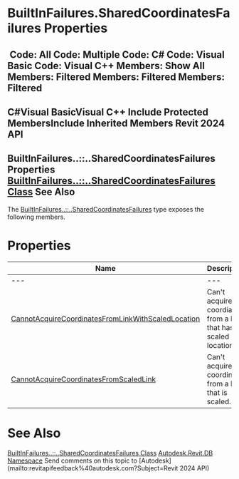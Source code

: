 # BuiltInFailures.SharedCoordinatesFailures Properties

﻿
 Code: All Code: Multiple Code: C# Code: Visual Basic Code: Visual C++  Members: Show All Members: Filtered Members: Filtered Members: Filtered   
---  
C#Visual BasicVisual C++
Include Protected MembersInclude Inherited Members
Revit 2024 API  
---  
BuiltInFailures..::..SharedCoordinatesFailures Properties  
[BuiltInFailures..::..SharedCoordinatesFailures Class](7a79e637-ee94-b4b9-fd35-18476e70f3cd.md "BuiltInFailures.SharedCoordinatesFailures Class") See Also  
---  
The [BuiltInFailures..::..SharedCoordinatesFailures](7a79e637-ee94-b4b9-fd35-18476e70f3cd.md "BuiltInFailures.SharedCoordinatesFailures Class") type exposes the following members.
# Properties
| Name | Description |
| --- | --- |
| --- | --- | --- |
| [CannotAcquireCoordinatesFromLinkWithScaledLocation](75d41cbe-94cf-6b79-06dd-24ed24f6533a.md "CannotAcquireCoordinatesFromLinkWithScaledLocation Property") | Can't acquire coordiantes from a link that has a scaled location. |
| [CannotAcquireCoordinatesFromScaledLink](72f3ad79-9bcd-4d60-b565-2e2f2c54b84e.md "CannotAcquireCoordinatesFromScaledLink Property") | Can't acquire coordinates from a link that is scaled. |

# See Also
[BuiltInFailures..::..SharedCoordinatesFailures Class](7a79e637-ee94-b4b9-fd35-18476e70f3cd.md "BuiltInFailures.SharedCoordinatesFailures Class")
[Autodesk.Revit.DB Namespace](87546ba7-461b-c646-cbb1-2cb8f5bff8b2.md "Autodesk.Revit.DB Namespace")
Send comments on this topic to [Autodesk](mailto:revitapifeedback%40autodesk.com?Subject=Revit 2024 API)